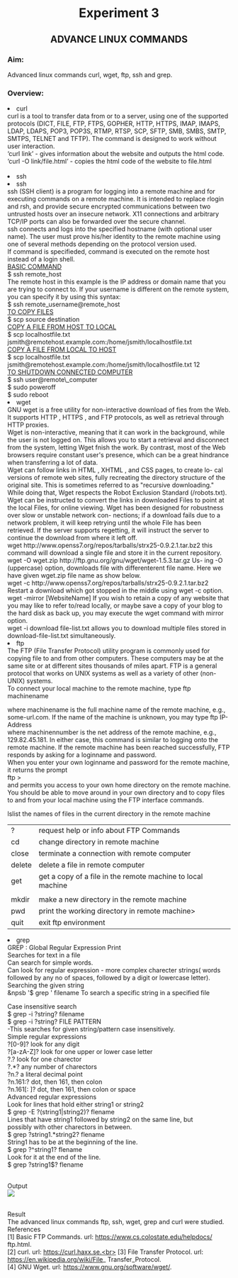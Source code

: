 # <center>Experiment 3 </center>
## <center>ADVANCE LINUX COMMANDS</center>
### Aim:
Advanced linux commands curl, wget, ftp, ssh and grep.
### Overview:
<li>curl<br>
curl is a tool to transfer data from or to a server, using one of the supported protocols (DICT, FILE, FTP, FTPS, GOPHER, HTTP, HTTPS, IMAP, IMAPS,
LDAP, LDAPS, POP3, POP3S, RTMP, RTSP, SCP, SFTP, SMB, SMBS, SMTP,
SMTPS, TELNET and TFTP). The command is designed to work without user
interaction.<br>
‘curl link’ - gives information about the website and outputs the html code.<br>
‘curl -O link/file.html’ - copies the html code of the website to file.html<br><br>

<li>ssh<br>
<li>ssh<br>
ssh (SSH client) is a program for logging into a remote machine and for executing
commands on a remote machine. It is intended to replace rlogin and rsh, and
provide secure encrypted communications between two untrusted hosts over an
insecure network. X11 connections and arbitrary TCP/IP ports can also be
forwarded over the secure channel.
<br>
ssh connects and logs into the specified hostname (with optional user name).
The user must prove his/her identity to the remote machine using one of several
methods depending on the protocol version used.
<br>
If command is specifieded, command is executed on the remote host instead of
a login shell.
<br>
<u>BASIC COMMAND</u>
<br>
$ ssh remote_host
<br>
The remote host in this example is the IP address or domain name that
you are trying to connect to. If your username is different on the remote system,
you can specify it by using this syntax:
<br>
$ ssh remote_username@remote_host
<br>
<u>TO COPY FILES</u>
</br>
$ scp source destination
<br>
<u>COPY A FILE FROM HOST TO LOCAL</u>
<br>
$ scp localhostfile.txt jsmith@remotehost.example.com:/home/jsmith/localhostfile.txt
<br>
<u>COPY A FILE FROM LOCAL TO HOST</u>
</br>
$ scp localhostfile.txt jsmith@remotehost.example.com:/home/jsmith/localhostfile.txt
12<br>
<u>TO SHUTDOWN CONNECTED COMPUTER</u>
</br>
$ ssh user@remote\_computer
<br>
$ sudo poweroff
<br>
$ sudo reboot
<li>wget
<br>
GNU wget is a free utility for non-interactive download of fies from the Web.
It supports HTTP , HTTPS , and FTP protocols, as well as retrieval through
HTTP proxies.
<br>
Wget is non-interactive, meaning that it can work in the background, while
the user is not logged on. This allows you to start a retrieval and disconnect
from the system, letting Wget fnish the work. By contrast, most of the Web
browsers require constant user's presence, which can be a great hindrance when
transferring a lot of data.
</br>
Wget can follow links in HTML , XHTML , and CSS pages, to create lo-
cal versions of remote web sites, fully recreating the directory structure of the
original site. This is sometimes referred to as "recursive downloading." While
doing that, Wget respects the Robot Exclusion Standard (/robots.txt). Wget
can be instructed to convert the links in downloaded Files to point at the local Files, for online viewing.
Wget has been designed for robustness over slow or unstable network con-
nections; if a download fails due to a network problem, it will keep retrying
until the whole File has been retrieved. If the server supports regetting, it will
instruct the server to continue the download from where it left off.
<br>
wget http://www.openss7.org/repos/tarballs/strx25-0.9.2.1.tar.bz2 this
command will download a single file and store it in the current repository.
<br>
wget -O wget.zip http://ftp.gnu.org/gnu/wget/wget-1.5.3.tar.gz Us-
ing -O (uppercase) option, downloads file with differenterent file name. Here we have
given wget.zip file name as show below.
<br>
wget -c http://www.openss7.org/repos/tarballs/strx25-0.9.2.1.tar.bz2
Restart a download which got stopped in the middle using wget -c option.
<br>
wget -mirror [WebsiteName] If you wish to retain a copy of any
website that you may like to refer to/read locally, or maybe save a copy of your
blog to the hard disk as back up, you may execute the wget command with
mirror option.
<br>
wget -i download file-list.txt allows you to download multiple files
stored in download-file-list.txt simultaneously.
<br>
<li>ftp
<br>
The FTP (File Transfer Protocol) utility program is commonly used for copying
file to and from other computers. These computers may be at the same site
or at different sites thousands of miles apart. FTP is a general protocol that
works on UNIX systems as well as a variety of other (non-UNIX) systems.
<br>
To connect your local machine to the remote machine, type
ftp machinename
<br>

where machinename is the full machine name of the remote machine, e.g.,
some-url.com. If the name of the machine is unknown, you may type
ftp IP-Address
<br>
where machinennumber is the net address of the remote machine, e.g.,
129.82.45.181. In either case, this command is similar to logging onto the remote
machine. If the remote machine has been reached successfully, FTP responds
by asking for a loginname and password.
<br>
When you enter your own loginname and password for the remote machine,
it returns the prompt
<br>
ftp >
<br>
and permits you access to your own home directory on the remote machine.
You should be able to move around in your own directory and to copy files to
and from your local machine using the FTP interface commands.
<br>
<table>
<tr colspan= "2">
<tr>
<td>?</td><td>request help or info about FTP Commands</td></tr>
<tr></td><td>cd</td><td>change directory in remote machine</td></tr>
<tr><td>close</td><td>terminate a connection with remote computer</td></tr>
<tr><td>delete</td><td>delete a file in remote computer</td></tr>
<tr><td>get</td><td>get a copy of a file in the remote machine to local machine</td></tr>
<td><tr>ls</tr><tr>list the names of files in the current directory in the remote machine</td>
<tr><td>mkdir</td><td>make a new directory in the remote machine</td></tr>
<tr><td>pwd</td><td>print the working directory in remote machine></td></tr>
<tr><td>quit</td><td>exit ftp environment</td></tr>
</table>
<li>grep
<br>
GREP : Global Regular Expression Print
<br>
Searches for text in a file
<br>
Can search for simple words.
<br>
Can look for regular expression - more complex charecter strings(
words followed by any no of spaces, followed by a digit or lowercase letter).
Searching the given string
<br>
&npsb '$ grep <literal string> ' filename To search a specific string in a
specified file<br>

Case insensitive search
<br>
$ grep -i ?string? filename
<br>
$ grep -i ?string? FILE PATTERN
<br>
-This searches for given string/pattern case insensitively.
<br>
Simple regular expressions
<br>
?[0-9]? look for any digit
<br>
?[a-zA-Z]? look for one upper or lower case letter
<br>
?.? look for one charector
<br>
?.*? any number of charectors
<br>
?n.? a literal decimal point
<br>
?n.161:? dot, then 161, then colon
<br>
?n.161[: ]? dot, then 161, then colon or space
<br>
Advanced regular expressions
<br>
Look for lines that hold either string1 or string2
<br>
$ grep -E ?(string1|string2)? flename
<br>
Lines that have string1 followed by string2 on the same line, but
<br>
possibly with other charectors in between.
<br>
$ grep ?string1.*string2? flename
<br>
String1 has to be at the beginning of the line.
<br>
$ grep ?^string1? flename
<br>
Look for it at the end of the line.
<br>
$ grep ?string1$? flename

<br>Output
<br>
![](https://raw.githubusercontent.com/sreejiths1979/foss/master/op_exp3.png)

<br>Result
<br>The advanced linux commands ftp, ssh, wget, grep and curl were studied. 
<br>
References<br>
[1] Basic FTP Commands. url: https://www.cs.colostate.edu/helpdocs/
ftp.html.<br>
[2] curl. url: https://curl.haxx.se.<br>
[3] File Transfer Protocol. url: https://en.wikipedia.org/wiki/File_
Transfer_Protocol.<br>
[4] GNU Wget. url: https://www.gnu.org/software/wget/.



